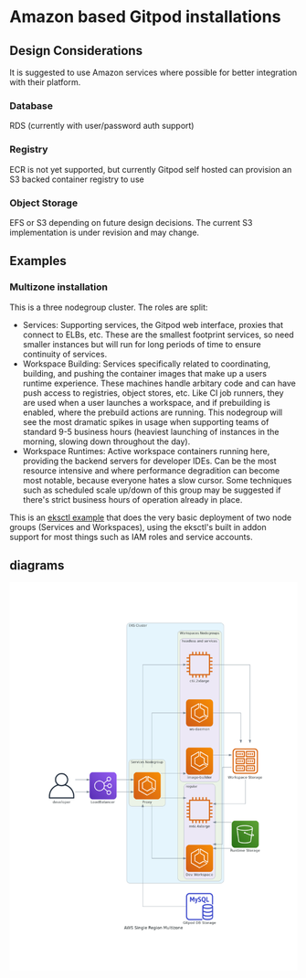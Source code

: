 # Amazon based Gitpod installations

## Design Considerations

It is suggested to use Amazon services where possible for better integration with their platform.

### Database 
RDS (currently with user/password auth support)

### Registry

ECR is not yet supported, but currently Gitpod self hosted can provision an S3 backed container registry to use

### Object Storage

EFS or S3 depending on future design decisions. The current S3 implementation is under revision and may change.

## Examples

### Multizone installation

This is a three nodegroup cluster. The roles are split:
- Services: Supporting services, the Gitpod web interface, proxies that connect to ELBs, etc. These are the smallest footprint services, so need smaller instances but will run for long periods of time to ensure continuity of services.
- Workspace Building: Services specifically related to coordinating, building, and pushing the container images that make up a users runtime experience. These machines handle arbitary code and can have push access to registries, object stores, etc. Like CI job runners, they are used when a user launches a workspace, and if prebuilding is enabled, where the prebuild actions are running. This nodegroup will see the most dramatic spikes in usage when supporting teams of standard 9-5 business hours (heaviest launching of instances in the morning, slowing down throughout the day).
- Workspace Runtimes: Active workspace containers running here, providing the backend servers for developer IDEs. Can be the most resource intensive and where performance degradition can become most notable, because everyone hates a slow cursor. Some techniques such as scheduled scale up/down of this group may be suggested if there's strict business hours of operation already in place.

This is an [eksctl example](eksctl.md) that does the very basic deployment of two node groups (Services and Workspaces), using the eksctl's built in addon support for most things such as IAM roles and service accounts.



## diagrams

![](aws_single_region_multizone.png)